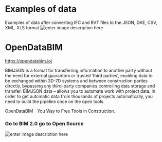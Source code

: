 
# Examples of data 

Examples of data after converting IFC and RVT files to the JSON, DAE, CSV, XML, XLS format
![enter image description here](https://opendatabim.io/wp-content/uploads/2021/12/Untitled-2.jpg)



# OpenDataBIM

https://opendatabim.io/

BIMJSON is a format for transferring information to another party without the need for external guarantors or trusted ‘third parties’, enabling data to be exchanged within 3D-7D systems and between construction parties directly, bypassing any third-party companies controlling data storage and transfer. BIMJSON data – allows you to automate work with project data. In order to get automatic data from thousands of projects automatically, you need to build the pipeline once on the open tools.

OpenDataBIM - You Way to Free Tools in Construction.

### Go to  BIM 2.0  go to  Open Source
![enter image description here](https://opendatabim.io/wp-content/uploads/2021/10/BIM20.jpg)
